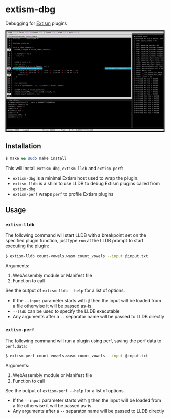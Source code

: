 # extism-dbg

Debugging for [Extism](https://github.com/extism/extism) plugins

![extism-dbg](extism-dbg.png)

## Installation

```bash
$ make && sudo make install
```

This will install `extism-dbg`, `extism-lldb` and `extism-perf`:
- `extism-dbg` is a minimal Extism host used to wrap the plugin.
- `extism-lldb` is a shim to use LLDB to debug Extism plugins called from `extism-dbg`
- `extism-perf` wraps `perf` to profile Extism plugins

## Usage

### `extism-lldb`

The following command will start LLDB with a breakpoint set on the specified plugin function, 
just type `run` at the LLDB prompt to start executing the plugin:

```bash
$ extism-lldb count-vowels.wasm count_vowels --input @input.txt
```

Arguments:
1. WebAssembly module or Manifest file
2. Function to call

See the output of `extism-lldb --help` for a list of options.
 
- If the `--input` parameter starts with `@` then the input will be loaded from a file otherwise it will 
  be passed as-is. 
- `--lldb` can be used to specify the LLDB executable
- Any arguments after a `--` separator name will be passed to LLDB directly

### `extism-perf`

The following command will run a plugin using perf, saving the perf data to `perf.data`:

```bash
$ extism-perf count-vowels.wasm count_vowels --input @input.txt
```

Arguments:
1. WebAssembly module or Manifest file
2. Function to call

See the output of `extism-perf --help` for a list of options.
 
- If the `--input` parameter starts with `@` then the input will be loaded from a file otherwise it will 
  be passed as-is. 
- Any arguments after a `--` separator name will be passed to LLDB directly

